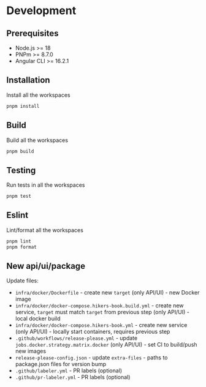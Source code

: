 # Development

## Prerequisites

- Node.js >= 18
- PNPm >= 8.7.0
- Angular CLI >= 16.2.1

## Installation

Install all the workspaces

```sh
pnpm install
```

## Build

Build all the workspaces

```sh
pnpm build
```

## Testing

Run tests in all the workspaces

```sh
pnpm test
```

## Eslint

Lint/format all the workspaces

```sh
pnpm lint
pnpm format
```

## New api/ui/package

Update files:

- `infra/docker/Dockerfile` - create new `target` (only API/UI) - new Docker image
- `infra/docker/docker-compose.hikers-book.build.yml` - create new service, `target` must match `target` from previous step (only API/UI) - local docker build
- `infra/docker/docker-compose.hikers-book.yml` - create new service (only API/UI) - locally start containers, requires previous step
- `.github/workflows/release-please.yml` - update `jobs.docker.strategy.matrix.docker` (only API/UI) - set CI to build/push new images
- `release-please-config.json` - update `extra-files` - paths to package.json files for version bump
- `.github/labeler.yml` - PR labels (optional)
- `.github/pr-labeler.yml` - PR labels (optional)
